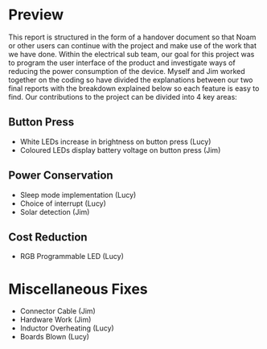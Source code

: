 # Preview

This report is structured in the form of a handover document so that Noam or other users can continue with the project and make use of the work that we have done. Within the electrical sub team, our goal for this project was to program the user interface of the product and investigate ways of reducing the power consumption of the device. Myself and Jim worked together on the coding so have divided the explanations between our two final reports with the breakdown explained below so each feature is easy to find.  Our contributions to the project can be divided into 4 key areas:

## Button Press
- White LEDs increase in brightness on button press (Lucy)
- Coloured LEDs display battery voltage on button press (Jim)

## Power Conservation
- Sleep mode implementation (Lucy)
- Choice of interrupt (Lucy)
- Solar detection (Jim)

## Cost Reduction
- RGB Programmable LED (Lucy)

# Miscellaneous Fixes
- Connector Cable (Jim)
- Hardware Work (Jim)
- Inductor Overheating (Lucy)
- Boards Blown (Lucy)
